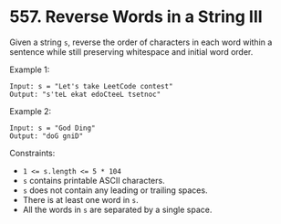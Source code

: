 # 557. Reverse Words in a String III

Given a string `s`, reverse the order of characters in each word within a sentence while still preserving whitespace and initial word order.

Example 1:

    Input: s = "Let's take LeetCode contest"
    Output: "s'teL ekat edoCteeL tsetnoc"

Example 2:

    Input: s = "God Ding"
    Output: "doG gniD"

Constraints:
- `1 <= s.length <= 5 * 104`
- `s` contains printable ASCII characters.
- `s` does not contain any leading or trailing spaces.
- There is at least one word in `s`.
- All the words in `s` are separated by a single space.